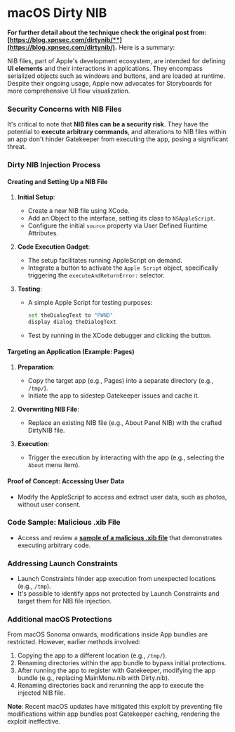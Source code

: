 # macOS Dirty NIB


**For further detail about the technique check the original post from: [https://blog.xpnsec.com/dirtynib/**](https://blog.xpnsec.com/dirtynib/).** Here is a summary:

NIB files, part of Apple's development ecosystem, are intended for defining **UI elements** and their interactions in applications. They encompass serialized objects such as windows and buttons, and are loaded at runtime. Despite their ongoing usage, Apple now advocates for Storyboards for more comprehensive UI flow visualization.

### Security Concerns with NIB Files
It's critical to note that **NIB files can be a security risk**. They have the potential to **execute arbitrary commands**, and alterations to NIB files within an app don't hinder Gatekeeper from executing the app, posing a significant threat.

### Dirty NIB Injection Process
#### Creating and Setting Up a NIB File
1. **Initial Setup**:
   - Create a new NIB file using XCode.
   - Add an Object to the interface, setting its class to `NSAppleScript`.
   - Configure the initial `source` property via User Defined Runtime Attributes.

2. **Code Execution Gadget**:
   - The setup facilitates running AppleScript on demand.
   - Integrate a button to activate the `Apple Script` object, specifically triggering the `executeAndReturnError:` selector.

3. **Testing**:
   - A simple Apple Script for testing purposes:
     ```bash
     set theDialogText to "PWND"
     display dialog theDialogText
     ```
   - Test by running in the XCode debugger and clicking the button.

#### Targeting an Application (Example: Pages)
1. **Preparation**:
   - Copy the target app (e.g., Pages) into a separate directory (e.g., `/tmp/`).
   - Initiate the app to sidestep Gatekeeper issues and cache it.

2. **Overwriting NIB File**:
   - Replace an existing NIB file (e.g., About Panel NIB) with the crafted DirtyNIB file.

3. **Execution**:
   - Trigger the execution by interacting with the app (e.g., selecting the `About` menu item).

#### Proof of Concept: Accessing User Data
- Modify the AppleScript to access and extract user data, such as photos, without user consent.

### Code Sample: Malicious .xib File
- Access and review a [**sample of a malicious .xib file**](https://gist.github.com/xpn/16bfbe5a3f64fedfcc1822d0562636b4) that demonstrates executing arbitrary code.

### Addressing Launch Constraints
- Launch Constraints hinder app execution from unexpected locations (e.g., `/tmp`).
- It's possible to identify apps not protected by Launch Constraints and target them for NIB file injection.

### Additional macOS Protections
From macOS Sonoma onwards, modifications inside App bundles are restricted. However, earlier methods involved:
1. Copying the app to a different location (e.g., `/tmp/`).
2. Renaming directories within the app bundle to bypass initial protections.
3. After running the app to register with Gatekeeper, modifying the app bundle (e.g., replacing MainMenu.nib with Dirty.nib).
4. Renaming directories back and rerunning the app to execute the injected NIB file.

**Note**: Recent macOS updates have mitigated this exploit by preventing file modifications within app bundles post Gatekeeper caching, rendering the exploit ineffective.



